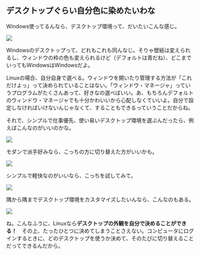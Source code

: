 <?php require("../../entete.php"); ?> <?php require("../../base.php"); ?>

<div id="corps">

<h2>デスクトップぐらい自分色に染めたいわな</h2>

Windows使ってるんなら、デスクトップ環境って、だいたいこんな感じ。

<img src="Images/windows_vista.jpg" />

Windowsのデスクトップって、どれもこれも同んなじ。そりゃ壁紙は変えられるし、ウィンドウの枠の色も変えられるけど（デフォルトは青だね）、どこまでいってもWindowsはWindowsだよ。

Linuxの場合、自分自身で選べる。ウィンドウを開いたり管理する方法が「これだけよっ」って決められていることはない。「ウィンドウ・マネージャ」っていうプログラムがたくさんあって、好きなの選べばいい。あ、もちろんデフォルトのウィンドウ・マネージャでも十分かわいいから心配しなくていいよ。自分で設定しなければいけないんじゃなくて、することもできるっていうことだからね。

それで、シンプルで仕事優先、使い易いデスクトップ環境を選ぶんだったら、例えばこんなのがいいのかな。

<img src="Images/ubuntu.jpg"/>

モダンで派手好みなら、こっちの方に切り替えた方がいいかも。

<img src="Images/kde.png" />

シンプルで軽快なのがいいなら、こっちを試してみて。

<img src="Images/xfce.jpg" />

隅から隅までデスクトップ環境をカスタマイズしたいんなら、こんなのもある。

<img src="Images/wm.jpg" />

ね。こんなふうに、Linuxなら<b>デスクトップの外観を自分で決めることができる！</b>　その上、たったひとつに決めてしまうことさえない。コンピュータにログインするときに、どのデスクトップを使うか決めて、そのたびに切り替えることだってできるんだから。

</div>


